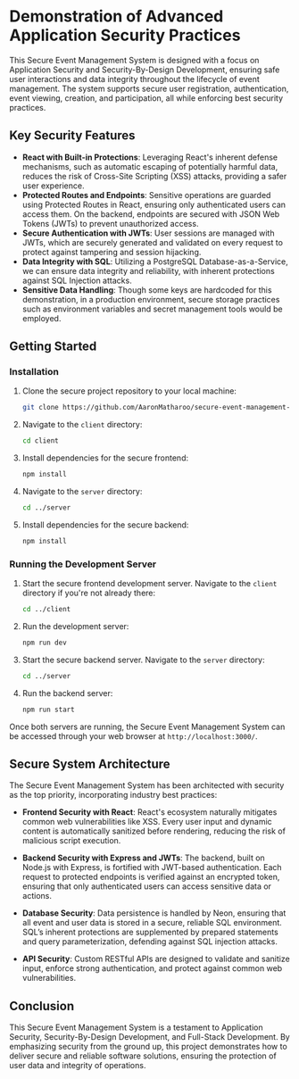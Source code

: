 # Demonstration of Advanced Application Security Practices

This Secure Event Management System is designed with a focus on Application Security and Security-By-Design Development, ensuring safe user interactions and data integrity throughout the lifecycle of event management. The system supports secure user registration, authentication, event viewing, creation, and participation, all while enforcing best security practices.

## Key Security Features

- **React with Built-in Protections**: Leveraging React's inherent defense mechanisms, such as automatic escaping of potentially harmful data, reduces the risk of Cross-Site Scripting (XSS) attacks, providing a safer user experience.
- **Protected Routes and Endpoints**: Sensitive operations are guarded using Protected Routes in React, ensuring only authenticated users can access them. On the backend, endpoints are secured with JSON Web Tokens (JWTs) to prevent unauthorized access.
- **Secure Authentication with JWTs**: User sessions are managed with JWTs, which are securely generated and validated on every request to protect against tampering and session hijacking.
- **Data Integrity with SQL**: Utilizing a PostgreSQL Database-as-a-Service, we can ensure data integrity and reliability, with inherent protections against SQL Injection attacks.
- **Sensitive Data Handling**: Though some keys are hardcoded for this demonstration, in a production environment, secure storage practices such as environment variables and secret management tools would be employed.

## Getting Started

### Installation

1. Clone the secure project repository to your local machine:

    ```bash
    git clone https://github.com/AaronMatharoo/secure-event-management-system.git
    ```

2. Navigate to the `client` directory:

    ```bash
    cd client
    ```

3. Install dependencies for the secure frontend:

    ```bash
    npm install
    ```

4. Navigate to the `server` directory:

    ```bash
    cd ../server
    ```

5. Install dependencies for the secure backend:

    ```bash
    npm install
    ```

### Running the Development Server

1. Start the secure frontend development server. Navigate to the `client` directory if you're not already there:

    ```bash
    cd ../client
    ```

2. Run the development server:

    ```bash
    npm run dev
    ```

3. Start the secure backend server. Navigate to the `server` directory:

    ```bash
    cd ../server
    ```

4. Run the backend server:

    ```bash
    npm run start
    ```

Once both servers are running, the Secure Event Management System can be accessed through your web browser at `http://localhost:3000/`.

## Secure System Architecture

The Secure Event Management System has been architected with security as the top priority, incorporating industry best practices:

- **Frontend Security with React**: React's ecosystem naturally mitigates common web vulnerabilities like XSS. Every user input and dynamic content is automatically sanitized before rendering, reducing the risk of malicious script execution.
  
- **Backend Security with Express and JWTs**: The backend, built on Node.js with Express, is fortified with JWT-based authentication. Each request to protected endpoints is verified against an encrypted token, ensuring that only authenticated users can access sensitive data or actions.

- **Database Security**: Data persistence is handled by Neon, ensuring that all event and user data is stored in a secure, reliable SQL environment. SQL’s inherent protections are supplemented by prepared statements and query parameterization, defending against SQL injection attacks.

- **API Security**: Custom RESTful APIs are designed to validate and sanitize input, enforce strong authentication, and protect against common web vulnerabilities.

## Conclusion

This Secure Event Management System is a testament to Application Security, Security-By-Design Development, and Full-Stack Development. By emphasizing security from the ground up, this project demonstrates how to deliver secure and reliable software solutions, ensuring the protection of user data and integrity of operations.
